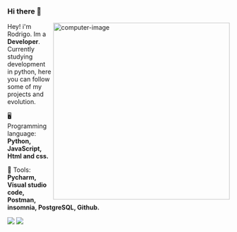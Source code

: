 ### Hi there 👋

<img src="https://media.giphy.com/media/l0HlNaQ6gWfllcjDO/giphy.gif" min-width="400px" max-width="400px" width="400px" align="right" alt="computer-image">

<p align="left"> 
  Hey! i'm Rodrigo. Im a <strong>Developer</strong>.<br>
  Currently studying development in python, here you can follow some of my projects and evolution.
</p>

<p align="left">
  🖥️ Programming language: <strong>Python, JavaScript, Html and css.</strong>
</p>

<p align="left">
  🔨 Tools: <strong>Pycharm, Visual studio code, Postman, insomnia, PostgreSQL, Github.</strong>
</p>

<p align="left">
  <a href="mailto:marcosmrs8@hotmail.com" alt="Outook">
  <img src="https://img.shields.io/badge/Microsoft_Outlook-0078D4?style=for-the-badge&logo=microsoft-outlook&logoColor=white" /></a>

  <a href="https://www.linkedin.com/in/marcos-rodrigo" alt="Linkedin">
  <img src="https://img.shields.io/badge/LinkedIn-0077B5?style=for-the-badge&logo=linkedin&logoColor=white" /></a>

 
</p>  
